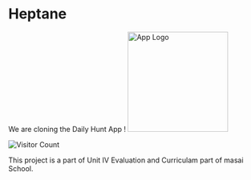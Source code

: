 # Heptane 
We are cloning the Daily Hunt App ! <img src="https://tejeet.com/shared/DailyHunt_Clone/logo.png" alt="App Logo" width="200"/>

![Visitor Count](https://profile-counter.glitch.me/Tejeet/count.svg)

This project is a part of Unit IV Evaluation and Curriculam part of masai School.
